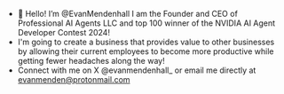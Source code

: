 - 👋 Hello! I’m @EvanMendenhall I am the Founder and CEO of Professional AI Agents LLC and top 100 winner of the NVIDIA AI Agent Developer Contest 2024!
- I'm going to create a business that provides value to other businesses by allowing their current employees to become more productive while getting fewer headaches along the way!
- Connect with me on X @evanmendenhall_ or email me directly at evanmenden@protonmail.com

<!---
EvanMendenhall/EvanMendenhall is a ✨ special ✨ repository because its `README.md` (this file) appears on your GitHub profile.
You can click the Preview link to take a look at your changes.
--->
